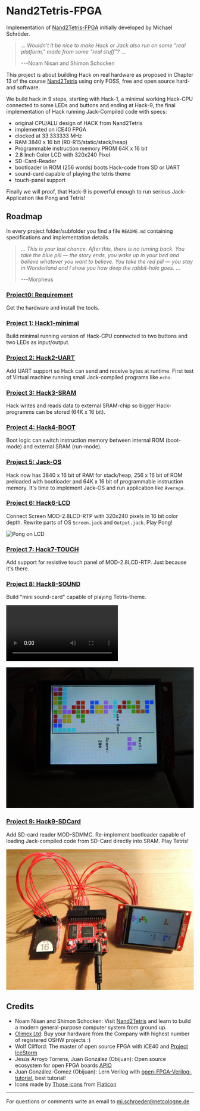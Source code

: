 # Nand2Tetris-FPGA

Implementation of [Nand2Tetris-FPGA](https://gitlab.com/x653/nand2tetris-fpga) initially developed by Michael Schröder.

> ... _Wouldn't it be nice to make Hack or Jack also run on some "real platform," made from some "real stuff"?_ ...
>
>---Noam Nisan and Shimon Schocken

This project is about building Hack on real hardware as proposed in Chapter 13 of the course [Nand2Tetris](https://www.Nand2Tetris.org/) using only FOSS, free and open source hard- and software.

We build hack in 9 steps, starting with Hack-1, a minimal working Hack-CPU connected to some LEDs and buttons and ending at Hack-9, the final implementation of Hack running Jack-Compiled code with specs:

* original CPU/ALU design of HACK from Nand2Tetris
* implemented on iCE40 FPGA
* clocked at 33.333333 MHz
* RAM 3840 x 16 bit (R0-R15/static/stack/heap)
* Programmable instruction memory PROM 64K x 16 bit
* 2.8 Inch Color LCD with 320x240 Pixel
* SD-Card-Reader
* bootloader in ROM (256 words) boots Hack-code from SD or UART
* sound-card capable of playing the tetris theme
* touch-panel support

Finally we will proof, that Hack-9 is powerful enough to run serious Jack-Application like Pong and Tetris!

## Roadmap

In every project folder/subfolder you find a file `README.md` containing specifications and implementation details.

>_... This is your last chance. After this, there is no turning back. You take the blue pill — the story ends, you wake up in your bed and believe whatever you want to believe. You take the red pill — you stay in Wonderland and I show you how deep the rabbit-hole goes. ..._
>
> ---Morpheus

### [Project0: Requirement](00_Requirement)

Get the hardware and install the tools.

### [Project 1: Hack1-minimal](01_Hack1-minimal)

Build minimal running version of Hack-CPU connected to two buttons and two LEDs as input/output.

### [Project 2: Hack2-UART](02_Hack2-UART)

Add UART support so Hack can send and receive bytes at runtime.
First test of Virtual machine running small Jack-compiled programs like `echo`.

### [Project 3: Hack3-SRAM](03_Hack3-SRAM)

Hack writes and reads data to external SRAM-chip so bigger Hack-programms can be stored (64K x 16 bit).

### [Project 4: Hack4-BOOT](04_Hack4-BOOT)

Boot logic can switch instruction memory between internal ROM (boot-mode) and external SRAM (run-mode).

### [Project 5: Jack-OS](05_Jack-OS)

Hack now has 3840 x 16 bit of RAM for stack/heap, 256 x 16 bit of ROM preloaded with bootloader and 64K x 16 bit of programmable instruction memory.
It's time to implement Jack-OS and run application like `Average`.

### [Project 6: Hack6-LCD](06_Hack6-LCD)

Connect Screen MOD-2.8LCD-RTP with 320x240 pixels in 16 bit color depth. Rewrite parts of OS `Screen.jack` and `Output.jack`. Play Pong!

![Pong on LCD](06_Hack6-LCD/pong.png)

### [Project 7: Hack7-TOUCH](07_Hack7-Touch)

Add support for resistive touch panel of MOD-2.8LCD-RTP. Just because it's there.

### [Project 8: Hack8-SOUND](08_Hack8-Sound)

Build "mini sound-card" capable of playing Tetris-theme.

![Tetris movie](08_Hack8-Sound/jack/Tetris/tetris.mp4)

![Tetris image](08_Hack8-Sound/jack/Tetris/tetris.png)

### [Project 9: Hack9-SDCard](09_Hack9-SD)

Add SD-card reader MOD-SDMMC. Re-implement bootloader capable of loading Jack-compiled code from SD-Card directly into SRAM. Play Tetris!

![SD card](09_Hack9-SD/Hack9.jpg)


## Credits

* Noam Nisan and Shimon Schocken: Visit [Nand2Tetris](https://Nand2Tetris.org) and learn to build a modern general-purpose computer system from ground up.
* [Olimex Ltd](https://www.Olimex.com/): Buy your hardware from the Company with highest number of registered OSHW projects :)
* Wolf Clifford: The master of open source FPGA with iCE40 and  [Project IceStorm](http://www.clifford.at/icestorm/)
* Jesús Arroyo Torrens, Juan González (Obijuan): Open source ecosystem for open FPGA boards [APIO](https://github.com/FPGAwars/apio)
* Juan González-Gomez (Obijuan): Lern Verilog with [open-FPGA-Verilog-tutorial](https://github.com/Obijuan/open-FPGA-Verilog-tutorial/), best tutorial!
* Icons made by [Those icons](https://www.flaticon.com/free-icon/cpu_483131?term=cpu&page=3&position=86) from [Flaticon](https://www.flaticon.com/)

---
For questions or comments write an email to
mi.schroeder@netcologne.de
